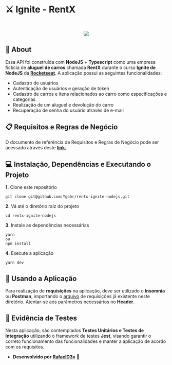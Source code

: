 # ⚔️ Ignite - RentX
<br>
<p align="center">
  <img src=assets/logo.svg>
</p>

## :pushpin: About
Essa API foi construída com **NodeJS** + **Typescript** como uma empresa fictícia de **aluguel de carros** chamada **RentX** durante o curso **Ignite de NodeJS** da [**Rocketseat**](https://github.com/Rocketseat).
A aplicação possui as seguintes funcionalidades:
- Cadastro de usuários
- Autenticação de usuários e geração de token
- Cadastro de carros e itens relacionados ao carro como especificações e categorias
- Realização de um aluguel e devolução do carro
- Recuperação de senha do usuário através de e-mail

## 📋 Requisitos e Regras de Negócio
O documento de referência de Requisitos e Regras de Negócio pode ser acessado através deste [**link.**](https://www.notion.so/Requisitos-e-Regras-de-Neg-cio-RentX-5aefdddde3304896a6e10e2f5b3c98f7)

## 💻 Instalação, Dependências e Executando o Projeto
**1.** Clone este repositório 
```
git clone git@github.com:Ygohr/rentx-ignite-nodejs.git
``` 
**2.** Vá até o diretório raiz do projeto
```
cd rentx-ignite-nodejs
``` 
**3.** Instale as dependências necessárias
```
yarn 
ou
npm install
```
**4.** Execute a aplicação
```
yarn dev
```

## :floppy_disk: Usando a Aplicação
Para realização de **requisições** na aplicação, deve ser utilizado o **Insomnia** ou **Postman**, importando o [arquivo](insomnia_requests) de requisições já existente neste diretório.
Atentar-se aos parâmetros necessários no **Header**.

## :syringe: Evidência de Testes
Nesta aplicação, são contemplados **Testes Unitários e Testes de Integração** utilizando o framework de testes **Jest**, visando garantir o correto funcionamento das funcionalidades e manter a aplicação de acordo com os requisitos. <br/>

- **Desenvolvido por** [**RafaelD3v**](https://www.linkedin.com/in/rafaeld3v/) 🤖
